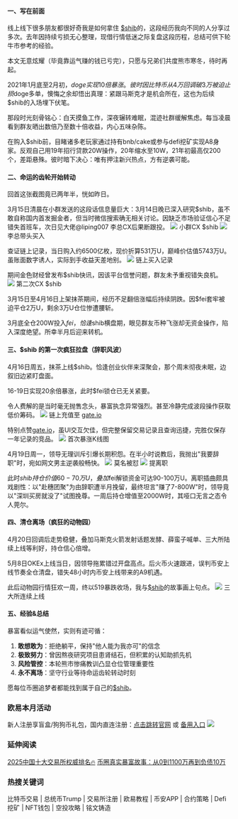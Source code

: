 #### 一、写在前面
线上线下很多朋友都很好奇我是如何拿住 [$shib](https://www.ouxyi.supply/cn/trade-spot/shib-usdt)的，这段经历我向不同的人分享过多次。去年因持续亏损无心整理，现借行情低迷之际复盘这段历程，总结可供下轮牛市参考的经验。

本文无意炫耀（毕竟靠运气赚的钱已亏完），只愿与兄弟们共度熊市寒冬，待时再起。

2021年1月底至2月初，$doge 实现10倍暴涨。彼时因比特币从4万回调破3万被迫止损$doge多单，懊悔之余却悟出真理：紧跟马斯克才是机会所在，这也为后续$shib的入场埋下伏笔。

那段时光刻骨铭心：白天摸鱼工作，深夜辗转难眠，混迹社群缓解焦虑。每当凌晨看到群友晒出数倍乃至数十倍收益，内心五味杂陈。

在购入$shib前，目睹诸多老玩家通过持有bnb/cake或参与defi挖矿实现A8身家。反观自己用19年招行贷款20W操作，20年缩水至10W，21年初最高仅200个，差距悬殊。彼时暗下决心：唯有押注新兴热点，方有逆袭可能。

#### 二、命运的齿轮开始转动
回首这张截图竟已两年半，恍如昨日。

3月15日清晨在小群发送的这段话信息量巨大：3月14日晚已深入研究$shib，虽不敢自称国内首发掘金者，但当时微信搜索确无相关讨论。因缺乏市场验证信心不足错失首班车，次日见大佬@liping007 李总CX后果断跟投。
![](https://ac63e02.webp.li/shib-001.jpg)
小群CX $shib
![](https://ac63e02.webp.li/shib-002.jpg)
李总带头买入

查证链上记录，当日购入约6500亿枚，现价折算531万U，巅峰价估值5743万U。虽账面数字诱人，实际到手收益天差地别。
![](https://ac63e02.webp.li/shib-003.jpg)
链上买入记录

期间金色财经曾发布$shib快讯，因该平台信誉问题，群友未予重视错失良机。
![](https://ac63e02.webp.li/shib-004.jpg)
第二次CX $shib

3月15日至4月16日上架抹茶期间，经历不足翻倍涨幅后持续阴跌。因$fei套牢被迫平仓2万U，剩余3万U仓位惨遭腰斩。

3月底全仓200W投入$fei，恰逢$shib横盘期，眼见群友币种飞涨却无资金操作，陷入深度绝望。所幸半月后迎来转机。

#### 三、$shib 的第一次疯狂拉盘（辞职风波）
4月16日周五，抹茶上线$shib。恰逢创业伙伴来深聚会，那个周末彻夜未眠，边叙旧边紧盯盘面。

16-19日实现20余倍暴涨，此时$fei锁仓已无关紧要。

令人费解的是当时毫无抛售念头，暴富执念异常强烈。甚至冷静完成波段操作获取低价筹码。
![](https://ac63e02.webp.li/shib-005.jpg)
链上充值至 [gate.io](https://www.gate.io/signup/A1ERAQ?ref_type=103)

特别点赞[gate.io](https://www.gate.io/signup/A1ERAQ?ref_type=103)，虽UI交互欠佳，但完整保留交易记录且查询迅捷，完胜仅保存一年记录的竞品。
![](https://ac63e02.webp.li/shib-006.jpg)
首次暴涨K线图

4月19日周一，领导无理训斥引爆长期积怨。在半小时说教后，我抛出"我要辞职"时，宛如网文男主逆袭般畅快。
![](https://ac63e02.webp.li/shib-007.jpg)
莫名被怼
![](https://ac63e02.webp.li/shib-008.jpg)
提离职

此时$shib持仓价值60-70万U，叠加$fei解锁资金可达90-100万U。离职插曲颇具戏剧性：以"赴穗团聚"为由辞职遭半月挽留，最终坦言"赚了7-800W"时，领导竟以"深圳买房就没了"试图挽尊。一周后持仓增值至2000W时，其哑口无言之态令人莞尔。

#### 四、清仓离场（疯狂的动物园）
4月20日回调后走势稳健，叠加马斯克火箭发射话题发酵、薛蛮子喊单、三大所陆续上线等利好，持仓信心倍增。

5月8日OKEx上线当日，因领导拖累错过开盘高点。后火币火速跟进，误判币安上线节奏全仓清盘，错失48小时内币安上线带来的A9机遇。

此后动物园行情狂欢一周，终以519暴跌收场，我与[$shib](https://www.ouxyi.supply/cn/trade-spot/shib-usdt)的故事画上句点。
![](https://ac63e02.webp.li/shib-011.jpg)
三大所连续上线

#### 五、经验&总结
暴富看似运气使然，实则有迹可循：
1. **敢想敢为**：拒绝躺平，保持"他人能为我亦可"的信念
2. **极致努力**：曾因熬夜研究项目患肾结石，但积累的认知助抓先机
3. **风险管控**：本轮熊市惨痛教训凸显仓位管理重要性
4. **永不离场**：坚守行业等待命运齿轮转动时刻

愿每位币圈追梦者都能找到属于自己的[$shib](https://www.ouxyi.supply/cn/trade-spot/shib-usdt)。

### 欧易本月活动
新人注册享盲盒/狗狗币礼包，国内直连注册：[点击跳转官网](https://www.okx.com/zh-hans/join/74873351) 或 [备用入口](https://www.chouyi.world/zh-hans/join/18639032)
[![](https://fe095ec.webp.li/top-10-exchanges-001.jpg)](https://www.chouyi.world/zh-hans/join/18639032)

### 延伸阅读
[2025中国十大交易所权威排名🔥](https://btc8848.com/top-10-exchanges/)
[币圈真实暴富故事：从0到1100万再到负债10万](https://heiyetouzi.xyz/biquanstory001/)

### 热搜关键词
比特币交易 | 总统币Trump | 交易所注册 | 欧易教程 | 币安APP | 合约策略 | Defi挖矿 | NFT钱包 | 空投攻略 | 铭文铸造
